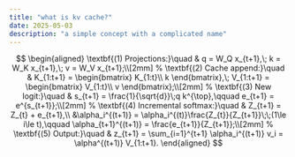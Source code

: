 ```yaml
---
title: "what is kv cache?"
date: 2025-05-03
description: "a simple concept with a complicated name"
---
```


$$
\begin{aligned}
\textbf{(1) Projections:}\quad &
q = W_Q x_{t+1},\;
k = W_K x_{t+1},\;
v = W_V x_{t+1};\\[2mm]
%
\textbf{(2) Cache append:}\quad &
K_{1:t+1} = \begin{bmatrix} K_{1:t}\\ k \end{bmatrix},\;
V_{1:t+1} = \begin{bmatrix} V_{1:t}\\ v \end{bmatrix};\\[2mm]
%
\textbf{(3) New logit:}\quad &
s_{t+1} = \frac{1}{\sqrt{d}}\;q k^{\top},\qquad
e_{t+1} = e^{s_{t+1}};\\[2mm]
%
\textbf{(4) Incremental softmax:}\quad &
Z_{t+1} = Z_{t} + e_{t+1},\\
&\alpha_i^{(t+1)} = \alpha_i^{(t)}\frac{Z_{t}}{Z_{t+1}}\;\;(1\le i\le t),\qquad
\alpha_{t+1}^{(t+1)} = \frac{e_{t+1}}{Z_{t+1}};\\[2mm]
%
\textbf{(5) Output:}\quad &
z_{t+1} = \sum_{i=1}^{t+1} \alpha_i^{(t+1)} v_i
      = \alpha^{(t+1)} V_{1:t+1}.
\end{aligned}
$$
